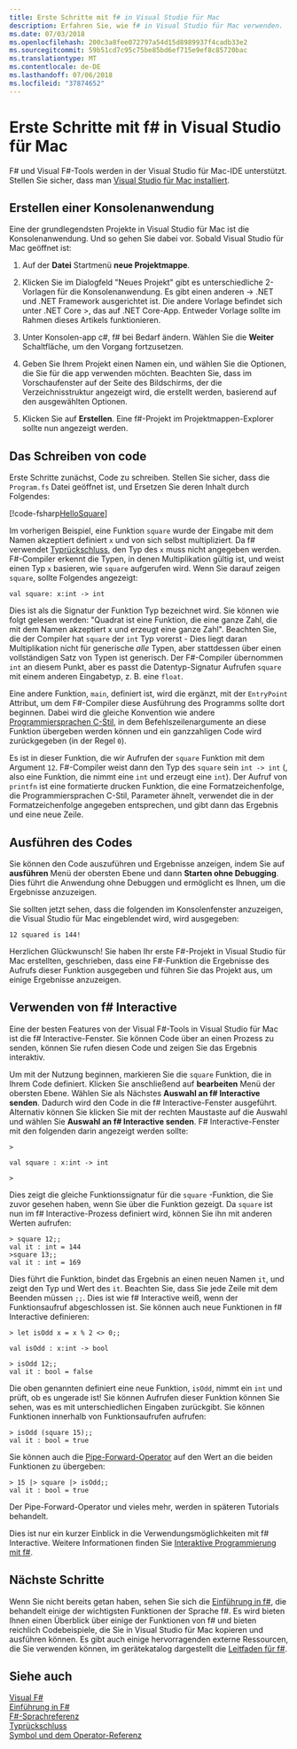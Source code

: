 ```yaml
---
title: Erste Schritte mit f# in Visual Studio für Mac
description: Erfahren Sie, wie f# in Visual Studio für Mac verwenden.
ms.date: 07/03/2018
ms.openlocfilehash: 200c3a8fee072797a54d15d8989937f4cadb33e2
ms.sourcegitcommit: 59b51cd7c95c75be85bd6ef715e9ef8c85720bac
ms.translationtype: MT
ms.contentlocale: de-DE
ms.lasthandoff: 07/06/2018
ms.locfileid: "37874652"
---
```

# <a name="get-started-with-f-in-visual-studio-for-mac"></a>Erste Schritte mit f# in Visual Studio für Mac

F# und Visual F#-Tools werden in der Visual Studio für Mac-IDE unterstützt. Stellen Sie sicher, dass man [Visual Studio für Mac installiert](install-fsharp.md#install-f-with-visual-studio-for-mac).

## <a name="creating-a-console-application"></a>Erstellen einer Konsolenanwendung

Eine der grundlegendsten Projekte in Visual Studio für Mac ist die Konsolenanwendung.  Und so gehen Sie dabei vor.  Sobald Visual Studio für Mac geöffnet ist:

1. Auf der **Datei** Startmenü **neue Projektmappe**.

2.  Klicken Sie im Dialogfeld "Neues Projekt" gibt es unterschiedliche 2-Vorlagen für die Konsolenanwendung.  Es gibt einen anderen -> .NET und .NET Framework ausgerichtet ist.  Die andere Vorlage befindet sich unter .NET Core >, das auf .NET Core-App.  Entweder Vorlage sollte im Rahmen dieses Artikels funktionieren.

3. Unter Konsolen-app c#, f# bei Bedarf ändern.  Wählen Sie die **Weiter** Schaltfläche, um den Vorgang fortzusetzen.  

4. Geben Sie Ihrem Projekt einen Namen ein, und wählen Sie die Optionen, die Sie für die app verwenden möchten.  Beachten Sie, dass im Vorschaufenster auf der Seite des Bildschirms, der die Verzeichnisstruktur angezeigt wird, die erstellt werden, basierend auf den ausgewählten Optionen.  

5. Klicken Sie auf **Erstellen**.  Eine f#-Projekt im Projektmappen-Explorer sollte nun angezeigt werden.

## <a name="writing-your-code"></a>Das Schreiben von code

Erste Schritte zunächst, Code zu schreiben.  Stellen Sie sicher, dass die `Program.fs` Datei geöffnet ist, und Ersetzen Sie deren Inhalt durch Folgendes:

[!code-fsharp[HelloSquare](../../../samples/snippets/fsharp/getting-started/hello-square.fs)]

Im vorherigen Beispiel, eine Funktion `square` wurde der Eingabe mit dem Namen akzeptiert definiert `x` und von sich selbst multipliziert.  Da f# verwendet [Typrückschluss](../language-reference/type-inference.md), den Typ des `x` muss nicht angegeben werden.  F#-Compiler erkennt die Typen, in denen Multiplikation gültig ist, und weist einen Typ `x` basieren, wie `square` aufgerufen wird.  Wenn Sie darauf zeigen `square`, sollte Folgendes angezeigt:

```
val square: x:int -> int
```

Dies ist als die Signatur der Funktion Typ bezeichnet wird.  Sie können wie folgt gelesen werden: "Quadrat ist eine Funktion, die eine ganze Zahl, die mit dem Namen akzeptiert x und erzeugt eine ganze Zahl".  Beachten Sie, die der Compiler hat `square` der `int` Typ vorerst - Dies liegt daran Multiplikation nicht für generische *alle* Typen, aber stattdessen über einen vollständigen Satz von Typen ist generisch.  Der F#-Compiler übernommen `int` an diesem Punkt, aber es passt die Datentyp-Signatur Aufrufen `square` mit einem anderen Eingabetyp, z. B. eine `float`.

Eine andere Funktion, `main`, definiert ist, wird die ergänzt, mit der `EntryPoint` Attribut, um dem F#-Compiler diese Ausführung des Programms sollte dort beginnen.  Dabei wird die gleiche Konvention wie andere [Programmiersprachen C-Stil](https://en.wikipedia.org/wiki/Entry_point#C_and_C.2B.2B), in dem Befehlszeilenargumente an diese Funktion übergeben werden können und ein ganzzahligen Code wird zurückgegeben (in der Regel `0`).

Es ist in dieser Funktion, die wir Aufrufen der `square` Funktion mit dem Argument `12`.  F#-Compiler weist dann den Typ des `square` sein `int -> int` (, also eine Funktion, die nimmt eine `int` und erzeugt eine `int`).  Der Aufruf von `printfn` ist eine formatierte drucken Funktion, die eine Formatzeichenfolge, die Programmiersprachen C-Stil, Parameter ähnelt, verwendet die in der Formatzeichenfolge angegeben entsprechen, und gibt dann das Ergebnis und eine neue Zeile.

## <a name="running-your-code"></a>Ausführen des Codes

Sie können den Code auszuführen und Ergebnisse anzeigen, indem Sie auf **ausführen** Menü der obersten Ebene und dann **Starten ohne Debugging**.  Dies führt die Anwendung ohne Debuggen und ermöglicht es Ihnen, um die Ergebnisse anzuzeigen.

Sie sollten jetzt sehen, dass die folgenden im Konsolenfenster anzuzeigen, die Visual Studio für Mac eingeblendet wird, wird ausgegeben:

```
12 squared is 144!
```

Herzlichen Glückwunsch!  Sie haben Ihr erste F#-Projekt in Visual Studio für Mac erstellten, geschrieben, dass eine F#-Funktion die Ergebnisse des Aufrufs dieser Funktion ausgegeben und führen Sie das Projekt aus, um einige Ergebnisse anzuzeigen.

## <a name="using-f-interactive"></a>Verwenden von f# Interactive

Eine der besten Features von der Visual F#-Tools in Visual Studio für Mac ist die f# Interactive-Fenster.  Sie können Code über an einen Prozess zu senden, können Sie rufen diesen Code und zeigen Sie das Ergebnis interaktiv.

Um mit der Nutzung beginnen, markieren Sie die `square` Funktion, die in Ihrem Code definiert.  Klicken Sie anschließend auf **bearbeiten** Menü der obersten Ebene.  Wählen Sie als Nächstes **Auswahl an f# Interactive senden**.  Dadurch wird den Code in die f# Interactive-Fenster ausgeführt.  Alternativ können Sie klicken Sie mit der rechten Maustaste auf die Auswahl und wählen Sie **Auswahl an f# Interactive senden**.  F# Interactive-Fenster mit den folgenden darin angezeigt werden sollte:

```
>

val square : x:int -> int

>
```

Dies zeigt die gleiche Funktionssignatur für die `square` -Funktion, die Sie zuvor gesehen haben, wenn Sie über die Funktion gezeigt.  Da `square` ist nun im f# Interactive-Prozess definiert wird, können Sie ihn mit anderen Werten aufrufen:

```
> square 12;;
val it : int = 144
>square 13;;
val it : int = 169
```

Dies führt die Funktion, bindet das Ergebnis an einen neuen Namen `it`, und zeigt den Typ und Wert des `it`.  Beachten Sie, dass Sie jede Zeile mit dem Beenden müssen `;;`.  Dies ist wie f# Interactive weiß, wenn der Funktionsaufruf abgeschlossen ist.  Sie können auch neue Funktionen in f# Interactive definieren:

```
> let isOdd x = x % 2 <> 0;;

val isOdd : x:int -> bool

> isOdd 12;;
val it : bool = false
```

Die oben genannten definiert eine neue Funktion, `isOdd`, nimmt ein `int` und prüft, ob es ungerade ist!  Sie können Aufrufen dieser Funktion können Sie sehen, was es mit unterschiedlichen Eingaben zurückgibt.  Sie können Funktionen innerhalb von Funktionsaufrufen aufrufen:

```
> isOdd (square 15);;
val it : bool = true
```

Sie können auch die [Pipe-Forward-Operator](../language-reference/symbol-and-operator-reference/index.md) auf den Wert an die beiden Funktionen zu übergeben:

```
> 15 |> square |> isOdd;;
val it : bool = true
```

Der Pipe-Forward-Operator und vieles mehr, werden in späteren Tutorials behandelt.

Dies ist nur ein kurzer Einblick in die Verwendungsmöglichkeiten mit f# Interactive.  Weitere Informationen finden Sie [Interaktive Programmierung mit f#](../tutorials/fsharp-interactive/index.md).

## <a name="next-steps"></a>Nächste Schritte

Wenn Sie nicht bereits getan haben, sehen Sie sich die [Einführung in f#](../tour.md), die behandelt einige der wichtigsten Funktionen der Sprache f#.  Es wird bieten Ihnen einen Überblick über einige der Funktionen von f# und bieten reichlich Codebeispiele, die Sie in Visual Studio für Mac kopieren und ausführen können.  Es gibt auch einige hervorragenden externe Ressourcen, die Sie verwenden können, im gerätekatalog dargestellt die [Leitfaden für f#](../index.md).

## <a name="see-also"></a>Siehe auch
 [Visual F#](../index.md)  
 [Einführung in F#](../tour.md)  
 [F#-Sprachreferenz](../language-reference/index.md)  
 [Typrückschluss](../language-reference/type-inference.md)  
 [Symbol und dem Operator-Referenz](../language-reference/symbol-and-operator-reference/index.md)  
